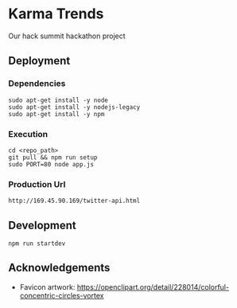 # Karma Trends
Our hack summit hackathon project

## Deployment

### Dependencies
    sudo apt-get install -y node
    sudo apt-get install -y nodejs-legacy
    sudo apt-get install -y npm

### Execution
    cd <repo_path>
    git pull && npm run setup
    sudo PORT=80 node app.js

### Production Url
    http://169.45.90.169/twitter-api.html

## Development
    npm run startdev

## Acknowledgements
 - Favicon artwork: https://openclipart.org/detail/228014/colorful-concentric-circles-vortex
